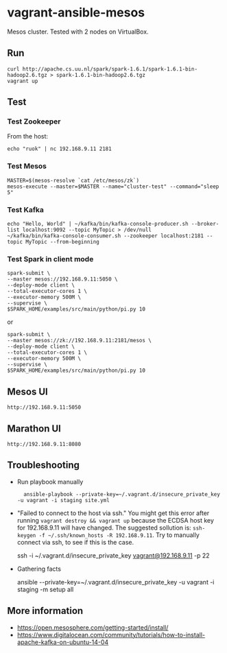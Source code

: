 # vagrant-ansible-mesos

Mesos cluster. Tested with 2 nodes on VirtualBox.

## Run

	curl http://apache.cs.uu.nl/spark/spark-1.6.1/spark-1.6.1-bin-hadoop2.6.tgz > spark-1.6.1-bin-hadoop2.6.tgz
	vagrant up

## Test

### Test Zookeeper

From the host:

	echo "ruok" | nc 192.168.9.11 2181

### Test Mesos
	
	MASTER=$(mesos-resolve `cat /etc/mesos/zk`)
	mesos-execute --master=$MASTER --name="cluster-test" --command="sleep 5"

### Test Kafka

	echo "Hello, World" | ~/kafka/bin/kafka-console-producer.sh --broker-list localhost:9092 --topic MyTopic > /dev/null
	~/kafka/bin/kafka-console-consumer.sh --zookeeper localhost:2181 --topic MyTopic --from-beginning

### Test Spark in client mode

	spark-submit \ 
	--master mesos://192.168.9.11:5050 \ 
	--deploy-mode client \ 
	--total-executor-cores 1 \ 
	--executor-memory 500M \ 
	--supervise \ 
	$SPARK_HOME/examples/src/main/python/pi.py 10

or

	spark-submit \ 
	--master mesos://zk://192.168.9.11:2181/mesos \ 
	--deploy-mode client \ 
	--total-executor-cores 1 \ 
	--executor-memory 500M \ 
	--supervise \ 
	$SPARK_HOME/examples/src/main/python/pi.py 10

## Mesos UI

	http://192.168.9.11:5050

## Marathon UI

	http://192.168.9.11:8080

## Troubleshooting

- Run playbook manually

		ansible-playbook --private-key=~/.vagrant.d/insecure_private_key -u vagrant -i staging site.yml

- "Failed to connect to the host via ssh."
You might get this error after running `vagrant destroy && vagrant up` because the ECDSA host key for 192.168.9.11 will have changed. The suggested sollution is: `ssh-keygen -f ~/.ssh/known_hosts -R 192.168.9.11`. Try to manually connect via ssh, to see if this is the case.

	ssh -i ~/.vagrant.d/insecure_private_key vagrant@192.168.9.11 -p 22

- Gathering facts

	ansible --private-key=~/.vagrant.d/insecure_private_key -u vagrant -i staging -m setup all

## More information

- https://open.mesosphere.com/getting-started/install/
- https://www.digitalocean.com/community/tutorials/how-to-install-apache-kafka-on-ubuntu-14-04

